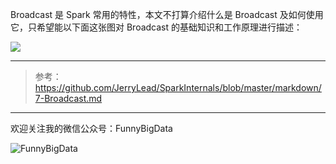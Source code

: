 Broadcast 是 Spark 常用的特性，本文不打算介绍什么是 Broadcast 及如何使用它，只希望能以下面这张图对 Broadcast 的基础知识和工作原理进行描述：

![](http://upload-images.jianshu.io/upload_images/204749-4c612149e189216f.png?imageMogr2/auto-orient/strip%7CimageView2/2/w/1240)

---

> 参考：https://github.com/JerryLead/SparkInternals/blob/master/markdown/7-Broadcast.md

---

欢迎关注我的微信公众号：FunnyBigData

![FunnyBigData](http://upload-images.jianshu.io/upload_images/204749-2f217e5d38fc1bcb.jpg?imageMogr2/auto-orient/strip%7CimageView2/2/w/1240)
